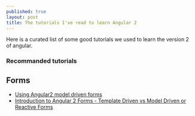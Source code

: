 ```yaml
---
published: true
layout: post
title: The tutorials I've read to learn Angular 2
---
```

Here is a curated list of some good tutorials we used to learn the version 2 of angular.

### Recommanded tutorials 

## Forms

* [Using Angular2 model driven forms](https://scotch.io/tutorials/using-angular-2s-model-driven-forms-with-formgroup-and-formcontrol)
* [Introduction to Angular 2 Forms - Template Driven vs Model Driven or Reactive Forms
](http://blog.angular-university.io/introduction-to-angular-2-forms-template-driven-vs-model-driven)
